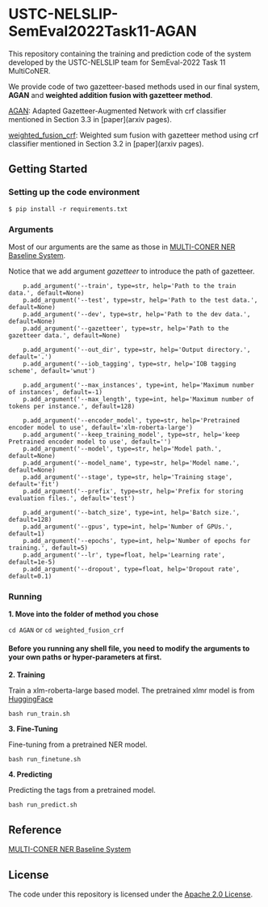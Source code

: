 # USTC-NELSLIP-SemEval2022Task11-AGAN
This repository containing the training and prediction code of the system developed by the USTC-NELSLIP 
team for SemEval-2022 Task 11 MultiCoNER.

We provide code of two gazetteer-based methods used in our final system, **AGAN** and **weighted 
addition fusion with gazetteer method**.

[AGAN](https://github.com/Mckysse/USTC-NELSLIP-SemEval2022Task11-AGAN/tree/main/AGAN): Adapted Gazetteer-Augmented Network with crf classifier mentioned in Section 3.3 in [paper](arxiv pages).

[weighted_fusion_crf](https://github.com/Mckysse/USTC-NELSLIP-SemEval2022Task11-AGAN/tree/main/weighted_fusion_crf): Weighted sum fusion with gazetteer method using crf classifier mentioned in Section 3.2 in [paper](arxiv pages).


## Getting Started

### Setting up the code environment

```
$ pip install -r requirements.txt
```

### Arguments
Most of our arguments are the same as those in [MULTI-CONER NER Baseline System](https://github.com/amzn/multiconer-baseline).

Notice that we add argument *gazetteer* to introduce the path of gazetteer.

```
    p.add_argument('--train', type=str, help='Path to the train data.', default=None)
    p.add_argument('--test', type=str, help='Path to the test data.', default=None)
    p.add_argument('--dev', type=str, help='Path to the dev data.', default=None)
    p.add_argument('--gazetteer', type=str, help='Path to the gazetteer data.', default=None)

    p.add_argument('--out_dir', type=str, help='Output directory.', default='.')
    p.add_argument('--iob_tagging', type=str, help='IOB tagging scheme', default='wnut')

    p.add_argument('--max_instances', type=int, help='Maximum number of instances', default=-1)
    p.add_argument('--max_length', type=int, help='Maximum number of tokens per instance.', default=128)

    p.add_argument('--encoder_model', type=str, help='Pretrained encoder model to use', default='xlm-roberta-large')
    p.add_argument('--keep_training_model', type=str, help='keep Pretrained encoder model to use', default='')
    p.add_argument('--model', type=str, help='Model path.', default=None)
    p.add_argument('--model_name', type=str, help='Model name.', default=None)
    p.add_argument('--stage', type=str, help='Training stage', default='fit')
    p.add_argument('--prefix', type=str, help='Prefix for storing evaluation files.', default='test')

    p.add_argument('--batch_size', type=int, help='Batch size.', default=128)
    p.add_argument('--gpus', type=int, help='Number of GPUs.', default=1)
    p.add_argument('--epochs', type=int, help='Number of epochs for training.', default=5)
    p.add_argument('--lr', type=float, help='Learning rate', default=1e-5)
    p.add_argument('--dropout', type=float, help='Dropout rate', default=0.1)
```

### Running

**1. Move into the folder of method you chose**

`cd AGAN` or `cd weighted_fusion_crf`

#### Before you running any shell file, you need to modify the arguments to your own paths or hyper-parameters at first.

**2. Training**

Train a xlm-roberta-large based model. The pretrained xlmr model is from [HuggingFace](https://huggingface.co/xlm-roberta-large) 

`bash run_train.sh`

**3. Fine-Tuning**

Fine-tuning from a pretrained NER model.

`bash run_finetune.sh`

**4. Predicting**

Predicting the tags from a pretrained model. 

`bash run_predict.sh`

## Reference
[MULTI-CONER NER Baseline System](https://github.com/amzn/multiconer-baseline)

## License 
The code under this repository is licensed under the [Apache 2.0 License](https://github.com/Mckysse/USTC-NELSLIP-SemEval2022Task11-AGAN/blob/main/LICENSE).
